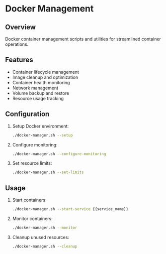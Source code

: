 # Docker Management

## Overview
Docker container management scripts and utilities for streamlined container operations.

## Features
- Container lifecycle management
- Image cleanup and optimization
- Container health monitoring
- Network management
- Volume backup and restore
- Resource usage tracking

## Configuration
1. Setup Docker environment:
   ```bash
   ./docker-manager.sh --setup
   ```

2. Configure monitoring:
   ```bash
   ./docker-manager.sh --configure-monitoring
   ```

3. Set resource limits:
   ```bash
   ./docker-manager.sh --set-limits
   ```

## Usage
1. Start containers:
   ```bash
   ./docker-manager.sh --start-service {{service_name}}
   ```

2. Monitor containers:
   ```bash
   ./docker-manager.sh --monitor
   ```

3. Cleanup unused resources:
   ```bash
   ./docker-manager.sh --cleanup
   ```
